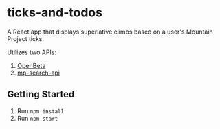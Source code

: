 # ticks-and-todos

A React app that displays superlative climbs based on a user's Mountain Project ticks.

Utilizes two APIs:

1. [OpenBeta](https://openbeta.io/)
1. [mp-search-api](https://github.com/busbyk/mp-search-api)

## Getting Started

1. Run `npm install`
2. Run `npm start`
